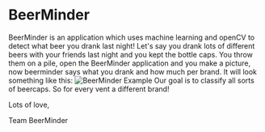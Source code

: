 # BeerMinder
BeerMinder is an application which uses machine learning and openCV to detect what beer you drank last night!
Let's say you drank lots of different beers with your friends last night and you kept the bottle caps.
You throw them on a pile, open the BeerMinder application and you make a picture, now beerminder says what you drank and how much per brand. It will look something like this: 
![BeerMinder Example](https://github.com/svendenexter/BeerMinder/blob/master/BeerMinderExample.png)
Our goal is to classify all sorts of beercaps.
So for every vent a different brand!

Lots of love,

Team BeerMinder
